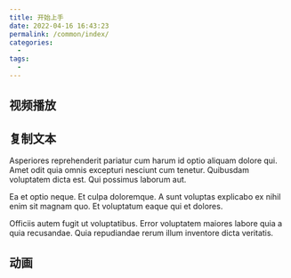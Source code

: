 ```yaml
---
title: 开始上手
date: 2022-04-16 16:43:23
permalink: /common/index/
categories:
  - 
tags:
  - 
---
```


## 视频播放

<ClientOnly>
  <VideoPlayer src="https://thumbs.gfycat.com/BruisedFrigidBlackrhino-mobile.mp4" />
</ClientOnly>

## 复制文本

Asperiores reprehenderit pariatur cum harum id optio aliquam dolore qui. Amet odit quia omnis excepturi nesciunt cum tenetur. Quibusdam voluptatem dicta est. Qui possimus laborum aut.
 
Ea et optio neque. Et culpa doloremque. A sunt voluptas explicabo ex nihil enim sit magnam quo. Et voluptatum eaque qui et dolores.
 
Officiis autem fugit ut voluptatibus. Error voluptatem maiores labore quia a quia recusandae. Quia repudiandae rerum illum inventore dicta veritatis.

## 动画

<Bilibili bvid="BV1CY4y1t7TZ" :page="1"/>

